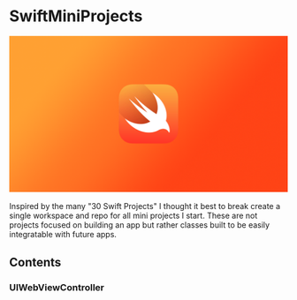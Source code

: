 # SwiftMiniProjects
![Banner](./Banner.png)

Inspired by the many "30 Swift Projects" I thought it best to break create a single workspace and repo for all mini projects I start. These are not projects focused on building an app but rather classes built to be easily integratable with future apps.

## Contents
### UIWebViewController
